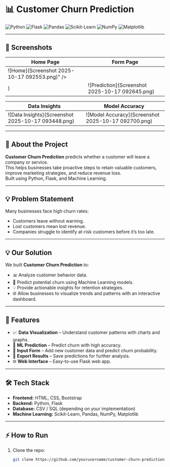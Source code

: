 
# 📊 Customer Churn Prediction

![Python](https://img.shields.io/badge/Python-3776AB?style=for-the-badge&logo=python&logoColor=white)
![Flask](https://img.shields.io/badge/Flask-000000?style=for-the-badge&logo=flask&logoColor=white)
![Pandas](https://img.shields.io/badge/Pandas-150458?style=for-the-badge&logo=pandas&logoColor=white)
![Scikit-Learn](https://img.shields.io/badge/Scikit--Learn-F7931E?style=for-the-badge&logo=scikit-learn&logoColor=white)
![NumPy](https://img.shields.io/badge/NumPy-013243?style=for-the-badge&logo=numpy&logoColor=white)
![Matplotlib](https://img.shields.io/badge/Matplotlib-F16A27?style=for-the-badge&logo=matplotlib&logoColor=white)

---

## 📸 Screenshots

| Home Page | Form Page |
|-----------|----------------|
| ![Home](Screenshot 2025-10-17 092553.png)" />
) | ![Prediction](Screenshot 2025-10-17 092645.png) |

| Data Insights | Model Accuracy |
|---------------|----------------|
| ![Data Insights](Screenshot 2025-10-17 093448.png) | ![Model Accuracy](Screenshot 2025-10-17 092700.png) |

---

## 🌱 About the Project
**Customer Churn Prediction** predicts whether a customer will leave a company or service.  
This helps businesses take proactive steps to retain valuable customers, improve marketing strategies, and reduce revenue loss.  
Built using Python, Flask, and Machine Learning.  

---

## 💡 Problem Statement
Many businesses face high churn rates:  
- Customers leave without warning.  
- Lost customers mean lost revenue.  
- Companies struggle to identify at-risk customers before it’s too late.  

---

## 💡 Our Solution
We built **Customer Churn Prediction** to:  
- 📊 Analyze customer behavior data.  
- 🧠 Predict potential churn using Machine Learning models.  
- 💡 Provide actionable insights for retention strategies.  
- 🌐 Allow businesses to visualize trends and patterns with an interactive dashboard.  

---

## 🚀 Features
- 📈 **Data Visualization** – Understand customer patterns with charts and graphs.  
- 🧠 **ML Prediction** – Predict churn with high accuracy.  
- 📝 **Input Form** – Add new customer data and predict churn probability.  
- 💾 **Export Results** – Save predictions for further analysis.  
- 🌐 **Web Interface** – Easy-to-use Flask web app.  

---

## 🛠 Tech Stack
- **Frontend:** HTML, CSS, Bootstrap  
- **Backend:** Python, Flask  
- **Database:** CSV / SQL (depending on your implementation)  
- **Machine Learning:** Scikit-Learn, Pandas, NumPy, Matplotlib  

---

## ⚡ How to Run
1. Clone the repo:  
   ```bash
   git clone https://github.com/yourusername/customer-churn-prediction.git
